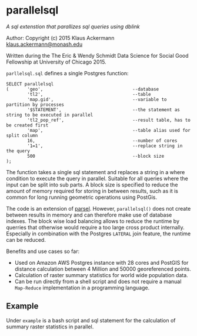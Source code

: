 # parallelsql
*A sql extenstion that parallizes sql queries using dblink*

Author: Copyright (c) 2015 Klaus Ackermann <klaus.ackermann@monash.edu>

Written during the The Eric & Wendy Schmidt Data Science for Social Good Fellowship at University of Chicago 2015.

`parllelsql.sql` defines a single Postgres function:

	SELECT parallelsql
	(       'geo',                                  --database
	        'tl2',                          		--table
	        'map.gid',                              --variable to partition by processes    
	        '$STATEMENT',                           --the statement as string to be executed in parallel 
	        'tl2_pop_ref',                  		--result table, has to be created first
	        'map',                                  --table alias used for split column
	        16,                                     --number of cores
	        '1=1',                                  --replace string in the query
	        500                                     --block size
	); 


The function takes a single sql statement and replaces a string in a where condition to execute the query in parallel. Suitable for all queries where the input can be split into sub parts. A block size is specified to reduce the amount of memory required for storing in between results, such as it is common for long running geometric operations using PostGis.

The code is an extension of [parsel](https://gist.github.com/mjgleaso/8031067). However, `parallelsql()` does not create between results in memory and can therefore make use of database indexes. The block wise load balancing allows to reduce the runtime by querries that otherwise would require a too large cross product internally. Especially in combination with the Postgres  `LATERAL` join feature, the runtime can be reduced.

Benefits and use cases so far:
* Used on Amazon AWS Postgres instance with 28 cores and PostGIS for distance calculation between 4 Million and 50000 georeferenced points.
* Calculation of raster summary statistics for world wide population data.
* Can be run directly from a shell script and does not require a manual `Map-Reduce` implementation in a programming language.

## Example

Under `example` is a bash script and sql statement for the calculation of summary raster statistics in parallel.
